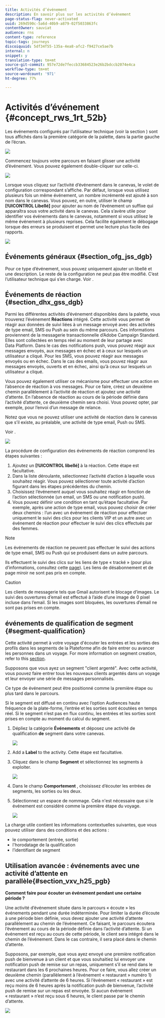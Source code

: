 ```yaml
---
title: Activités d’événement
description: En savoir plus sur les activités d’événement
page-status-flag: never-activated
uuid: 269d590c-5a6d-40b9-a879-02f5033863fc
contentOwner: sauviat
audience: rns
content-type: reference
topic-tags: journeys
discoiquuid: 5df34f55-135a-4ea8-afc2-f9427ce5ae7b
internal: n
snippet: y
translation-type: tm+mt
source-git-commit: 957e72de7feccb33684523e26b2bdccb2074e4ca
workflow-type: tm+mt
source-wordcount: '971'
ht-degree: 77%

---
```



# Activités d’événement {#concept_rws_1rt_52b}

Les événements configurés par l’utilisateur technique (voir la section [](../event/about-events.md)) sont tous affichés dans la première catégorie de la palette, dans la partie gauche de l’écran.

![](../assets/journey43.png)

Commencez toujours votre parcours en faisant glisser une activité d’événement. Vous pouvez également double-cliquer sur celle-ci.

![](../assets/journey44.png)

Lorsque vous cliquez sur l’activité d’événement dans le canevas, le volet de configuration correspondant s’affiche. Par défaut, lorsque vous utilisez plusieurs fois un même événement, un nombre incrémenté est ajouté à son nom dans le canevas. Vous pouvez, en outre, utiliser le champ **[!UICONTROL Libellé]** pour ajouter au nom de l’événement un suffixe qui apparaîtra sous votre activité dans le canevas. Cela s’avère utile pour identifier vos événements dans le canevas, notamment si vous utilisez le même événement à plusieurs reprises. Cela facilite également le débogage lorsque des erreurs se produisent et permet une lecture plus facile des rapports.

![](../assets/journey33.png)

## Événements généraux {#section_ofg_jss_dgb}

Pour ce type d’événement, vous pouvez uniquement ajouter un libellé et une description. Le reste de la configuration ne peut pas être modifié. C’est l’utilisateur technique qui s’en charge. Voir [](../event/about-events.md).

## Événements de réaction {#section_dhx_gss_dgb}

Parmi les différentes activités d’événement disponibles dans la palette, vous trouverez l’événement **Réactions** intégré. Cette activité vous permet de réagir aux données de suivi liées à un message envoyé avec des activités de type email, SMS ou Push au sein du même parcours. Ces informations proviennent de la messagerie transactionnelle d’Adobe Campaign Standard. Elles sont collectées en temps réel au moment de leur partage avec Data Platform. Dans le cas des notifications push, vous pouvez réagir aux messages envoyés, aux messages en échec et à ceux sur lesquels un utilisateur a cliqué. Pour les SMS, vous pouvez réagir aux messages envoyés ou en échec. Dans le cas des emails, vous pouvez réagir aux messages envoyés, ouverts et en échec, ainsi qu’à ceux sur lesquels un utilisateur a cliqué.

Vous pouvez également utiliser ce mécanisme pour effectuer une action en l’absence de réaction à vos messages. Pour ce faire, créez un deuxième chemin parallèlement à l’activité de réaction et ajoutez une activité d’attente. En l’absence de réaction au cours de la période définie dans l’activité d’attente, ce deuxième chemin sera choisi. Vous pouvez opter, par exemple, pour l’envoi d’un message de relance.

Notez que vous ne pouvez utiliser une activité de réaction dans le canevas que s’il existe, au préalable, une activité de type email, Push ou SMS.

Voir [](../building-journeys/about-action-activities.md).

![](../assets/journey45.png)

La procédure de configuration des événements de réaction comprend les étapes suivantes :

1. Ajoutez un **[!UICONTROL libellé]** à la réaction. Cette étape est facultative.
1. Dans la liste déroulante, sélectionnez l’activité d’action à laquelle vous souhaitez réagir. Vous pouvez sélectionner toute activité d’action figurant dans les étapes précédentes du chemin.
1. Choisissez l’événement auquel vous souhaitez réagir en fonction de l’action sélectionnée (un email, un SMS ou une notification push).
1. Vous pouvez définir une condition en tant qu’étape facultative. Par exemple, après une action de type email, vous pouvez choisir de créer deux chemins : l’un avec un événement de réaction pour effectuer uniquement le suivi des clics pour les clients VIP et un autre avec un événement de réaction pour effectuer le suivi des clics effectués par des femmes.

>[!NOTE]
>
>Les événements de réaction ne peuvent pas effectuer le suivi des actions de type email, SMS ou Push qui se produisent dans un autre parcours.
>
>Ils effectuent le suivi des clics sur les liens de type « tracké » (pour plus d’informations, consultez cette [page](https://docs.adobe.com/content/help/fr-FR/campaign-standard/using/designing-content/links.html#about-tracked-urls)). Les liens de désabonnement et de page miroir ne sont pas pris en compte.

>[!CAUTION]
>
>Les clients de messagerie tels que Gmail autorisent le blocage d’images. Le suivi des ouvertures d’email est effectué à l’aide d’une image de 0 pixel incluse dans l’email. Si les images sont bloquées, les ouvertures d’email ne sont pas prises en compte.

## événements de qualification de segment {#segment-qualification}

Cette activité permet à votre voyage d&#39;écouter les entrées et les sorties des profils dans les segments de la Plateforme afin de faire entrer ou avancer les personnes dans un voyage. For more information on segment creation, refer to this [section](../segment/about-segments.md).

Supposons que vous ayez un segment &quot;client argenté&quot;. Avec cette activité, vous pouvez faire entrer tous les nouveaux clients argentés dans un voyage et leur envoyer une série de messages personnalisés.

Ce type de événement peut être positionné comme la première étape ou plus tard dans le parcours.

Si le segment est diffusé en continu avec l’option Audiences haute fréquence de la plate-forme, l’entrée et les sorties sont écoutées en temps réel. Si le segment n’est pas en flux continu, les entrées et les sorties sont prises en compte au moment du calcul du segment.

1. Dépliez la catégorie **Événements** et déposez une activité de qualification **de** segment dans votre canevas.

   ![](../assets/segment5.png)

1. Add a **Label** to the activity. Cette étape est facultative.

1. Cliquez dans le champ **Segment** et sélectionnez les segments à exploiter.

   ![](../assets/segment6.png)

1. Dans le champ **Comportement** , choisissez d’écouter les entrées de segments, les sorties ou les deux.

1. Sélectionnez un espace de nommage. Cela n&#39;est nécessaire que si le événement est considéré comme la première étape du voyage.

   ![](../assets/segment7.png)

La charge utile contient les informations contextuelles suivantes, que vous pouvez utiliser dans des conditions et des actions :

* le comportement (entrée, sortie)
* l&#39;horodatage de la qualification
* l’identifiant de segment

## Utilisation avancée : événements avec une activité d’attente en parallèle{#section_vxv_h25_pgb}

**Comment faire pour écouter un événement pendant une certaine période ?**

Une activité d’événement située dans le parcours « écoute » les événements pendant une durée indéterminée. Pour limiter la durée d’écoute à une période bien définie, vous devez ajouter une activité d’attente parallèlement au chemin de l’événement. Ce faisant, le parcours écoutera l’événement au cours de la période définie dans l’activité d’attente. Si un événement est reçu au cours de cette période, le client sera intégré dans le chemin de l’événement. Dans le cas contraire, il sera placé dans le chemin d’attente.

Supposons, par exemple, que vous ayez envoyé une première notification push de bienvenue à un client et que vous souhaitiez lui envoyer une notification push de remise sur un repas, uniquement s’il se rend dans le restaurant dans les 6 prochaines heures. Pour ce faire, vous allez créer un deuxième chemin (parallèlement à l’événement « restaurant » numéro 1) avec une activité d’attente de 6 heures. Si l’événement « restaurant » est reçu moins de 6 heures après la notification push de bienvenue, l’activité push de remise sur un repas est envoyée. Si aucun événement « restaurant » n’est reçu sous 6 heures, le client passe par le chemin d’attente.

![](../assets/journeyuc2_31.png)
